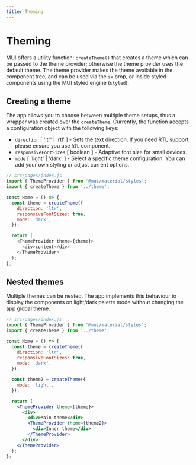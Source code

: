 ```yaml
---
title: Theming
---
```


# Theming

MUI offers a utility function: `createTheme()` that creates a theme which can be passed to
the theme provider; otherwise the theme provider uses the default theme. The theme provider makes
the theme available in the component tree, and can be used via the `sx` prop, or inside styled
components using the MUI styled engine (`styled`).

## Creating a theme

The app allows you to choose between multiple theme setups, thus a wrapper was created over
the `createTheme`. Currently, the function accepts a configuration object with the following keys:

- `direction` [ 'ltr' | 'rtl' ] - Sets the text direction. If you need RTL support, please ensure
  you use `RTL` component.
- `responsiveFontSizes` [ boolean ] - Adaptive font size for small devices.
- `mode` [ 'light' | 'dark' ] - Select a specific theme configuration. You can add your own styling
  or adjust current options.

```js
// src/pages/index.js
import { ThemeProvider } from '@mui/material/styles';
import { createTheme } from '../theme';

const Home = () => {
  const theme = createTheme({
    direction: 'ltr',
    responsiveFontSizes: true,
    mode: 'dark',
  });

  return (
    <ThemeProvider theme={theme}>
      <div>content</div>
    </ThemeProvider>
  );
};
```

## Nested themes

Multiple themes can be nested. The app implements this behaviour to display the components on
light/dark palette mode without changing the app global theme.

```jsx
// src/pages/index.js
import { ThemeProvider } from '@mui/material/styles';
import { createTheme } from '../theme';

const Home = () => {
  const theme = createTheme({
    direction: 'ltr',
    responsiveFontSizes: true,
    mode: 'dark',
  });

  const theme2 = createTheme({
    mode: 'light',
  });

  return (
    <ThemeProvider theme={theme}>
      <div>
        <div>Main theme</div>
        <ThemeProvider theme={theme2}>
          <div>Inner theme</div>
        </ThemeProvider>
      </div>
    </ThemeProvider>
  );
};
```
